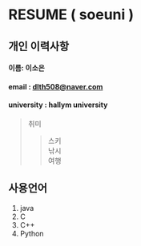 # RESUME ( soeuni )

## 개인 이력사항 

#### 이름: 이소은
#### email : dlth508@naver.com
#### university : hallym university

> 취미  
>> 스키  
>> 낚시  
>> 여행  

## 사용언어
1. java
2. C
3. C++
4. Python
